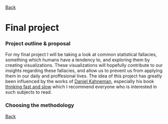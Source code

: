 [Back](https://portfolio.jakobs.dev)
# Final project

### Project outline & proposal
For my final project I will be taking a look at common statistical fallacies, something which humans have a tendency to, and exploring them by creating visualizations. These visualizations will hopefully contribute to our insights regarding these fallacies, and allow us to prevent us from applying them in our daily and proffesional lives. The idea of this project has greatly been influenced by the works of [Daniel Kahneman](https://kahneman.socialpsychology.org/), especially his book [thinking fast and slow](https://en.wikipedia.org/wiki/Thinking,_Fast_and_Slow) which I recommend everyone who is interested in such subjects to read. 



### Choosing the methodology





[Back](https://portfolio.jakobs.dev)
